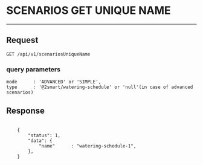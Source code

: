 # SCENARIOS GET UNIQUE NAME
-----------

## Request

    GET /api/v1/scenariosUniqueName

### query parameters
```
mode      : 'ADVANCED' or 'SIMPLE',
type      : '@2smart/watering-schedule' or 'null'(in case of advanced scenarios)
```


## Response

```JSON5

    {
        "status": 1,
        "data": {
            "name"      : "watering-schedule-1",
        },
    }

```